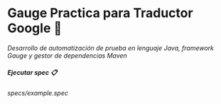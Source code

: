 # Gauge Practica para Traductor Google 🚀

_Desarrollo de automatización de prueba en lenguaje Java, framework Gauge y gestor de dependencias Maven_

##### Ejecutar spec 📋

_specs/example.spec_
